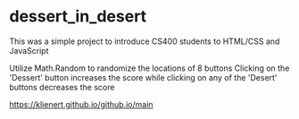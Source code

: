 # dessert_in_desert

This was a simple project to introduce CS400 students to HTML/CSS and JavaScript

Utilize Math.Random to randomize the locations of 8 buttons
Clicking on the 'Dessert' button increases the score while clicking on any of the 'Desert' buttons decreases the score

https://klienert.github.io/github.io/main
